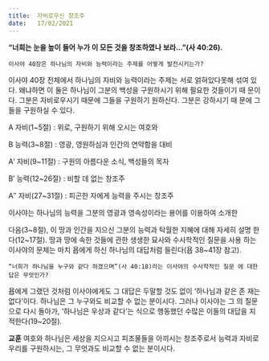 ```yaml
---
title:  자비로우신 창조주
date:   17/02/2021
---
```


**“너희는 눈을 높이 들어 누가 이 모든 것을 창조하였나 보라...”(사 40:26).**

`이사야 40장은 하나님의 자비와 능력이라는 주제를 어떻게 발전시키는가?`

이사야 40장 전체에서 하나님의 자비와 능력이라는 주제는 서로 얽혀있다못해 섞여 있다. 왜냐하면 이 둘은 하나님이 그분의 백성을 구원하시기 위해 필요한 것들이기 때 문이다. 그분은 자비로우시기 때문에 그들을 구원하기 원하신다. 그분은 강하시기 때 문에 그들을 구원하실 수 있다.

A 자비(1~5절) : 위로, 구원하기 위해 오시는 여호와

B 능력(3~8절) : 영광, 영원하심과 인간의 연약함을 대비

A′ 자비(9~11절) : 구원의 아름다운 소식, 백성들의 목자

B′ 능력(12~26절) : 비할 데 없는 창조주

A′′ 자비(27~31절) : 피곤한 자에게 능력을 주시는 창조주

이사야는 하나님의 능력을 그분의 영광과 영속성이라는 용어를 이용하여 소개한

다음(3~8절), 이 땅과 인간을 지으신 그분의 능력과 탁월한 지혜에 대해 자세히 설명 한다(12~17절). 땅과 땅에 속한 것들에 관한 생생한 묘사와 수사학적인 질문을 사용 하는 이사야의 문체는 마치 욥에게 하신 하나님의 대답처럼 들린다(욥 38~41장 참고).

`“너희가 하나님을 누구와 같다 하겠으며”(사 40:18)라는 이사야의 수사학적인 질문 에 대한 답은 무엇인가?`

욥에게 그랬던 것처럼 이사야에게도 그 대답은 두말할 것도 없이 ‘하나님과 같은 존 재는 없다’이다. 하나님은 그 누구와도 비교할 수 없는 분이시다. 그러나 이사야는 그 의 질문으로 다시 돌아가, ‘하나님은 우상과 같다’는 식으로 행동했던 수많은 이들의 대답을 지적한다(19~20절).

**교훈** 여호와 하나님은 세상을 지으시고 피조물들을 아끼시는 창조주로서 능력과 자비로 우리를 구원하시는, 그 무엇과도 비교할 수 없는 분이시다.